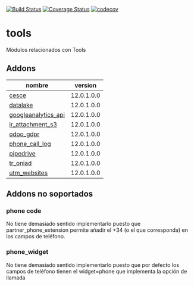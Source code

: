 [![Build Status](https://travis-ci.org/OdooNodrizaTech/tools.svg?branch=12.0)](https://travis-ci.org/OdooNodrizaTech/tools)
[![Coverage Status](https://coveralls.io/repos/github/OdooNodrizaTech/tools/badge.svg?branch=12.0)](https://coveralls.io/github/OdooNodrizaTech/tools?branch=12.0)
[![codecov](https://codecov.io/gh/OdooNodrizaTech/tools/branch/12.0/graph/badge.svg)](https://codecov.io/gh/OdooNodrizaTech/tools)

tools
=========
Módulos relacionados con Tools


Addons
----------------
nombre | version
--- | ---
[cesce](cesce/) | 12.0.1.0.0
[datalake](datalake/) | 12.0.1.0.0
[googleanalytics_api](googleanalytics_api/) | 12.0.1.0.0
[ir_attachment_s3](ir_attachment_s3/) | 12.0.1.0.0
[odoo_gdpr](odoo_gdpr/) | 12.0.1.0.0
[phone_call_log](phone_call_log/) | 12.0.1.0.0
[pipedrive](pipedrive/) | 12.0.1.0.0
[tr_oniad](tr_oniad/) | 12.0.1.0.0
[utm_websites](utm_websites/) | 12.0.1.0.0

## Addons no soportados

### phone code
No tiene demasiado sentido implementarlo puesto que partner_phone_extension permite añadir el +34 (o el que corresponda) en los campos de teléfono.

### phone_widget
No tiene demasiado sentido implementarlo puesto que por defecto los campos de teléfono tienen el widget=phone que implementa la opción de llamada
